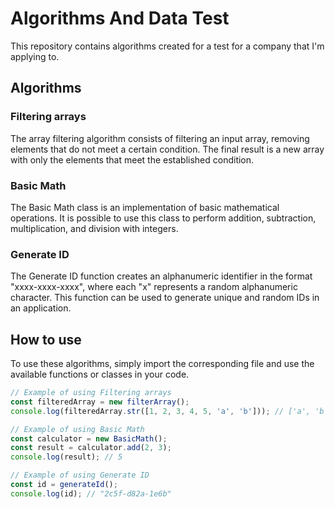 # Algorithms And Data Test

This repository contains algorithms created for a test for a company that I'm applying to.

## Algorithms

### Filtering arrays

The array filtering algorithm consists of filtering an input array, removing elements that do not meet a certain condition. The final result is a new array with only the elements that meet the established condition.

### Basic Math

The Basic Math class is an implementation of basic mathematical operations. It is possible to use this class to perform addition, subtraction, multiplication, and division with integers.

### Generate ID

The Generate ID function creates an alphanumeric identifier in the format "xxxx-xxxx-xxxx", where each "x" represents a random alphanumeric character. This function can be used to generate unique and random IDs in an application.

## How to use

To use these algorithms, simply import the corresponding file and use the available functions or classes in your code.

```javascript
// Example of using Filtering arrays
const filteredArray = new filterArray();
console.log(filteredArray.str([1, 2, 3, 4, 5, 'a', 'b'])); // ['a', 'b']

// Example of using Basic Math
const calculator = new BasicMath();
const result = calculator.add(2, 3);
console.log(result); // 5

// Example of using Generate ID
const id = generateId();
console.log(id); // "2c5f-d82a-1e6b"
